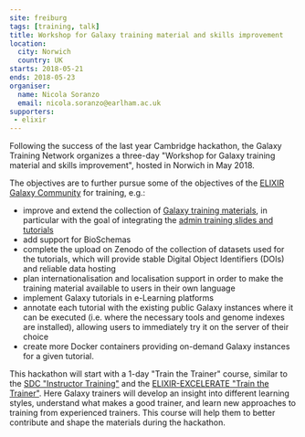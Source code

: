 ```yaml
---
site: freiburg
tags: [training, talk]
title: Workshop for Galaxy training material and skills improvement
location:
  city: Norwich
  country: UK
starts: 2018-05-21
ends: 2018-05-23
organiser:
  name: Nicola Soranzo
  email: nicola.soranzo@earlham.ac.uk
supporters:
 - elixir
---
```


Following the success of the last year Cambridge hackathon, the Galaxy Training Network organizes a three-day "Workshop for Galaxy training material and skills improvement", hosted in Norwich in May 2018.

The objectives are to further pursue some of the objectives of the [ELIXIR Galaxy Community](https://www.elixir-europe.org/communities/galaxy) for training, e.g.:
- improve and extend the collection of [Galaxy training materials](https://github.com/galaxy-project/training-material), in particular with the goal of integrating the [admin training slides and tutorials](https://github.com/galaxyproject/dagobah-training)
- add support for BioSchemas
- complete the upload on Zenodo of the collection of datasets used for the tutorials, which will provide stable Digital Object Identifiers (DOIs) and reliable data hosting
- plan internationalisation and localisation support in order to make the training material available to users in their own language
- implement Galaxy tutorials in e-Learning platforms
- annotate each tutorial with the existing public Galaxy instances where it can be executed (i.e. where the necessary tools and genome indexes are installed), allowing users to immediately try it on the server of their choice
- create more Docker containers providing on-demand Galaxy instances for a given tutorial.

This hackathon will start with a 1-day "Train the Trainer" course, similar to the [SDC "Instructor Training"](https://carpentries.github.io/instructor-training/) and the [ELIXIR-EXCELERATE "Train the Trainer"](https://github.com/TrainTheTrainer/EXCELERATE-TtT). Here Galaxy trainers will develop an insight into different learning styles, understand what makes a good trainer, and learn new approaches to training from experienced trainers. This course will help them to better contribute and shape the materials during the hackathon.
